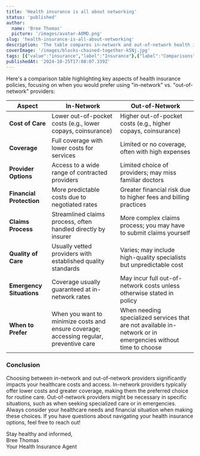 ```yaml
---
title: 'Health insurance is all about networking'
status: 'published'
author:
  name: 'Bree Thomas'
  picture: '/images/avatar-A0MD.png'
slug: 'health-insurance-is-all-about-networking'
description: 'The table compares in-network and out-of-network health insurance options, highlighting the key differences and when to choose which.'
coverImage: '/images/blocks-chained-together-k5Nj.jpg'
tags: [{"value":"insurance","label":"Insurance"},{"label":"Comparisons","value":"comparisons"}]
publishedAt: '2024-10-25T17:08:07.339Z'
---
```


Here's a comparison table highlighting key aspects of health insurance policies, focusing on when you would prefer using "in-network" vs. "out-of-network" providers:

| Aspect | In-Network | Out-of-Network |
| --- | --- | --- |
| **Cost of Care** | Lower out-of-pocket costs (e.g., lower copays, coinsurance) | Higher out-of-pocket costs (e.g., higher copays, coinsurance) |
| **Coverage** | Full coverage with lower costs for services | Limited or no coverage, often with high expenses |
| **Provider Options** | Access to a wide range of contracted providers | Limited choice of providers; may miss familiar doctors |
| **Financial Protection** | More predictable costs due to negotiated rates | Greater financial risk due to higher fees and billing practices |
| **Claims Process** | Streamlined claims process, often handled directly by insurer | More complex claims process; you may have to submit claims yourself |
| **Quality of Care** | Usually vetted providers with established quality standards | Varies; may include high-quality specialists but unpredictable cost |
| **Emergency Situations** | Coverage usually guaranteed at in-network rates | May incur full out-of-network costs unless otherwise stated in policy |
| **When to Prefer** | When you want to minimize costs and ensure coverage; accessing regular, preventive care | When needing specialized services that are not available in-network or in emergencies without time to choose |

### Conclusion

Choosing between in-network and out-of-network providers significantly impacts your healthcare costs and access. In-network providers typically offer lower costs and greater coverage, making them the preferred choice for routine care. Out-of-network providers might be necessary in specific situations, such as when seeking specialized care or in emergencies. Always consider your healthcare needs and financial situation when making these choices. If you have questions about navigating your health insurance options, feel free to reach out!

Stay healthy and informed,\
Bree Thomas\
Your Health Insurance Agent